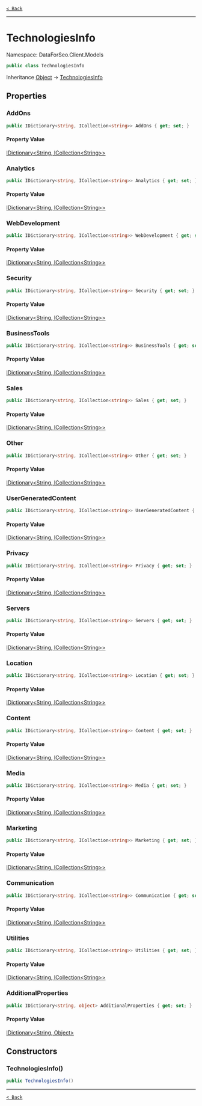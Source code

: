 [`< Back`](./)

---

# TechnologiesInfo

Namespace: DataForSeo.Client.Models

```csharp
public class TechnologiesInfo
```

Inheritance [Object](https://docs.microsoft.com/en-us/dotnet/api/system.object) → [TechnologiesInfo](./dataforseo.client.models.technologiesinfo)

## Properties

### **AddOns**

```csharp
public IDictionary<string, ICollection<string>> AddOns { get; set; }
```

#### Property Value

[IDictionary&lt;String, ICollection&lt;String&gt;&gt;](https://docs.microsoft.com/en-us/dotnet/api/system.collections.generic.idictionary-2)<br>

### **Analytics**

```csharp
public IDictionary<string, ICollection<string>> Analytics { get; set; }
```

#### Property Value

[IDictionary&lt;String, ICollection&lt;String&gt;&gt;](https://docs.microsoft.com/en-us/dotnet/api/system.collections.generic.idictionary-2)<br>

### **WebDevelopment**

```csharp
public IDictionary<string, ICollection<string>> WebDevelopment { get; set; }
```

#### Property Value

[IDictionary&lt;String, ICollection&lt;String&gt;&gt;](https://docs.microsoft.com/en-us/dotnet/api/system.collections.generic.idictionary-2)<br>

### **Security**

```csharp
public IDictionary<string, ICollection<string>> Security { get; set; }
```

#### Property Value

[IDictionary&lt;String, ICollection&lt;String&gt;&gt;](https://docs.microsoft.com/en-us/dotnet/api/system.collections.generic.idictionary-2)<br>

### **BusinessTools**

```csharp
public IDictionary<string, ICollection<string>> BusinessTools { get; set; }
```

#### Property Value

[IDictionary&lt;String, ICollection&lt;String&gt;&gt;](https://docs.microsoft.com/en-us/dotnet/api/system.collections.generic.idictionary-2)<br>

### **Sales**

```csharp
public IDictionary<string, ICollection<string>> Sales { get; set; }
```

#### Property Value

[IDictionary&lt;String, ICollection&lt;String&gt;&gt;](https://docs.microsoft.com/en-us/dotnet/api/system.collections.generic.idictionary-2)<br>

### **Other**

```csharp
public IDictionary<string, ICollection<string>> Other { get; set; }
```

#### Property Value

[IDictionary&lt;String, ICollection&lt;String&gt;&gt;](https://docs.microsoft.com/en-us/dotnet/api/system.collections.generic.idictionary-2)<br>

### **UserGeneratedContent**

```csharp
public IDictionary<string, ICollection<string>> UserGeneratedContent { get; set; }
```

#### Property Value

[IDictionary&lt;String, ICollection&lt;String&gt;&gt;](https://docs.microsoft.com/en-us/dotnet/api/system.collections.generic.idictionary-2)<br>

### **Privacy**

```csharp
public IDictionary<string, ICollection<string>> Privacy { get; set; }
```

#### Property Value

[IDictionary&lt;String, ICollection&lt;String&gt;&gt;](https://docs.microsoft.com/en-us/dotnet/api/system.collections.generic.idictionary-2)<br>

### **Servers**

```csharp
public IDictionary<string, ICollection<string>> Servers { get; set; }
```

#### Property Value

[IDictionary&lt;String, ICollection&lt;String&gt;&gt;](https://docs.microsoft.com/en-us/dotnet/api/system.collections.generic.idictionary-2)<br>

### **Location**

```csharp
public IDictionary<string, ICollection<string>> Location { get; set; }
```

#### Property Value

[IDictionary&lt;String, ICollection&lt;String&gt;&gt;](https://docs.microsoft.com/en-us/dotnet/api/system.collections.generic.idictionary-2)<br>

### **Content**

```csharp
public IDictionary<string, ICollection<string>> Content { get; set; }
```

#### Property Value

[IDictionary&lt;String, ICollection&lt;String&gt;&gt;](https://docs.microsoft.com/en-us/dotnet/api/system.collections.generic.idictionary-2)<br>

### **Media**

```csharp
public IDictionary<string, ICollection<string>> Media { get; set; }
```

#### Property Value

[IDictionary&lt;String, ICollection&lt;String&gt;&gt;](https://docs.microsoft.com/en-us/dotnet/api/system.collections.generic.idictionary-2)<br>

### **Marketing**

```csharp
public IDictionary<string, ICollection<string>> Marketing { get; set; }
```

#### Property Value

[IDictionary&lt;String, ICollection&lt;String&gt;&gt;](https://docs.microsoft.com/en-us/dotnet/api/system.collections.generic.idictionary-2)<br>

### **Communication**

```csharp
public IDictionary<string, ICollection<string>> Communication { get; set; }
```

#### Property Value

[IDictionary&lt;String, ICollection&lt;String&gt;&gt;](https://docs.microsoft.com/en-us/dotnet/api/system.collections.generic.idictionary-2)<br>

### **Utilities**

```csharp
public IDictionary<string, ICollection<string>> Utilities { get; set; }
```

#### Property Value

[IDictionary&lt;String, ICollection&lt;String&gt;&gt;](https://docs.microsoft.com/en-us/dotnet/api/system.collections.generic.idictionary-2)<br>

### **AdditionalProperties**

```csharp
public IDictionary<string, object> AdditionalProperties { get; set; }
```

#### Property Value

[IDictionary&lt;String, Object&gt;](https://docs.microsoft.com/en-us/dotnet/api/system.collections.generic.idictionary-2)<br>

## Constructors

### **TechnologiesInfo()**

```csharp
public TechnologiesInfo()
```

---

[`< Back`](./)
